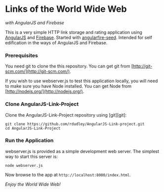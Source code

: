 Links of the World Wide Web
==============

*with AngularJS and Firebase*

This is a very simple HTTP link storage and rating application using [AngularJS](https://angularjs.org/) and [Firebase](https://www.firebase.com/). Started with [angularfire-seed](https://github.com/firebase/angularfire-seed). Intended for self edification in the ways of AngularJS and Firebase.


### Prerequisites

You need git to clone the this repository. You can get git from
[http://git-scm.com/](http://git-scm.com/).

If you wish to use webserver.js to test this application locally, you will need to make sure you have Node installed. You can get Node from [http://nodejs.org/](http://nodejs.org/).


### Clone AngularJS-Link-Project

Clone the AngularJS-Link-Project repository using [git][git]:

```
git clone https://github.com/rdudley/AngularJS-Link-project.git
cd AngularJS-Link-Project
```

### Run the Application

webserver.js is provided as a simple development web server.  The simplest way to start
this server is:

```
node webserver.js
```

Now browse to the app at `http://localhost:8000/index.html`.


*Enjoy the World Wide Web!*

